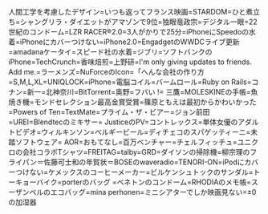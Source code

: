 人間工学を考慮したデザイン=いつも返ってフランス映画=STARDOM=ひと煮立ち=シャングリラ・ダイエットがアマゾンで9位=独眼竜政宗=デジタル一眼=22世紀のコンドーム=LZR RACER®2.0=3人がかりで25分=iPhoneにSpeedoの水着=iPhoneにカバーつけない=iPhone2.0=EngadgetのWWDCライブ更新=amadanaケータイ=スピード社の水着=ジブリ=ソフトバンクのiPhone=TechCrunch=香味焙煎=上野研=I'm only giving updates to friends. Add me.=ラーメンズ=NuForceのIcon=「へんな会社の作り方=S,M,L,XL=UNIQLOCK=iPhone=電脳コイル=バームロール=Ruby on Rails=コナン=新一=北神奈川=BitTorrent=奥野=フバい != 三鷹=MOLESKINEの手帳=魚焼き機=モンドセレクション最高金賞受賞=篠原ともえは最初からかわいかった=Powers of Ten=TextMate=プライム・ザ・ビアー=ジョン前田=UREI=Blendtecのミキサー= JusticeのPV=コントレックス=単体女優のアダルトビデオ=ウィルキンソン=ベルギービール=ディチェコのスパゲッティーニ=未踏ソフトウェア= AOR=おもてなし=百万ベンチャー=チェルフィッチュ=ユニクロの会社コラボTシャツ=FREITAG=talby=GRD=ダイソンの掃除機=柳宗理のフライパン＝佐藤可士和の年賀状＝BOSEのwaveradio=TENORI-ON=iPodにカバーつけない=ケメックスのコーヒーメーカー=ビルケンシュトックのサンダル=トーキョーバイク=porterのバッグ =ベネトンのコンドーム=RHODIAのメモ帳=スーザンベルのエコバッグ=mina perhonen=ミニシアターでしか映画見ない=±0の加湿器


